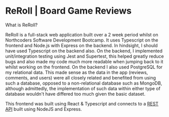 # ReRoll | Board Game Reviews

What is ReRoll?

ReRoll is a full-stack web application built over a 2 week period whilst on Northcoders Software Development Bootcamp.
It uses Typescript on the frontend and Node.js with Express on the backend. In hindsight, I should have used Typescript
on the backend also. On the backend, I implemented unit/integration testing using Jest and Supertest, this helped greatly
reduce bugs and also made my code much more readable when jumping back to it whilst working on the frontend. On the backend
I also used PostgreSQL for my relational data. This made sense as the data in the app (reviews, comments, and users) were
all closely related and benefited from using such a database, opposed to a non-relational database such as MongoDB, although
admittedly, the implementation of such data within either type of database wouldn't have differed too much given the basic dataset.

This frontend was built using React & Typescript and connects to a [REST API](https://github.com/dreamingOfSoy/nc-games-api) built using NodeJS and Express.
